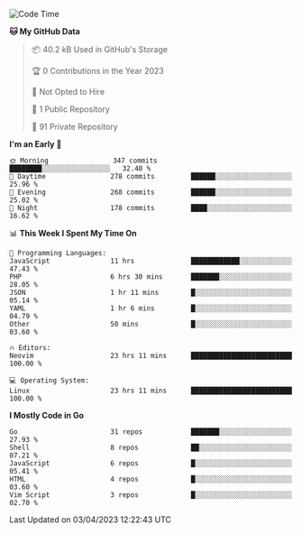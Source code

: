 
<!--START_SECTION:waka-->
![Code Time](http://img.shields.io/badge/Code%20Time-3%2C425%20hrs%2025%20mins-blue)

**🐱 My GitHub Data** 

> 📦 40.2 kB Used in GitHub's Storage 
 > 
> 🏆 0 Contributions in the Year 2023
 > 
> 🚫 Not Opted to Hire
 > 
> 📜 1 Public Repository 
 > 
> 🔑 91 Private Repository 
 > 
**I'm an Early 🐤** 

```text
🌞 Morning                347 commits         ████████░░░░░░░░░░░░░░░░░   32.40 % 
🌆 Daytime                278 commits         ██████░░░░░░░░░░░░░░░░░░░   25.96 % 
🌃 Evening                268 commits         ██████░░░░░░░░░░░░░░░░░░░   25.02 % 
🌙 Night                  178 commits         ████░░░░░░░░░░░░░░░░░░░░░   16.62 % 
```


📊 **This Week I Spent My Time On** 

```text
💬 Programming Languages: 
JavaScript               11 hrs              ████████████░░░░░░░░░░░░░   47.43 % 
PHP                      6 hrs 30 mins       ███████░░░░░░░░░░░░░░░░░░   28.05 % 
JSON                     1 hr 11 mins        █░░░░░░░░░░░░░░░░░░░░░░░░   05.14 % 
YAML                     1 hr 6 mins         █░░░░░░░░░░░░░░░░░░░░░░░░   04.79 % 
Other                    50 mins             █░░░░░░░░░░░░░░░░░░░░░░░░   03.60 % 

🔥 Editors: 
Neovim                   23 hrs 11 mins      █████████████████████████   100.00 % 

💻 Operating System: 
Linux                    23 hrs 11 mins      █████████████████████████   100.00 % 
```

**I Mostly Code in Go** 

```text
Go                       31 repos            ███████░░░░░░░░░░░░░░░░░░   27.93 % 
Shell                    8 repos             ██░░░░░░░░░░░░░░░░░░░░░░░   07.21 % 
JavaScript               6 repos             █░░░░░░░░░░░░░░░░░░░░░░░░   05.41 % 
HTML                     4 repos             █░░░░░░░░░░░░░░░░░░░░░░░░   03.60 % 
Vim Script               3 repos             █░░░░░░░░░░░░░░░░░░░░░░░░   02.70 % 
```




 Last Updated on 03/04/2023 12:22:43 UTC
<!--END_SECTION:waka-->
